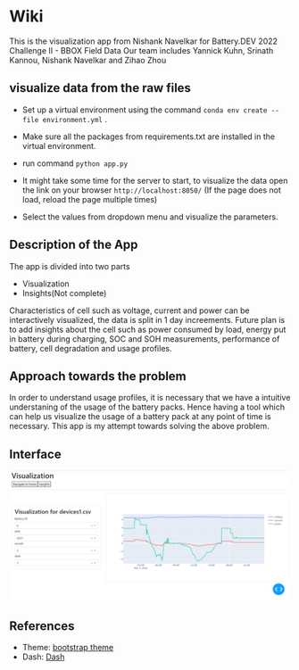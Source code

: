 # Wiki
This is the visualization app from Nishank Navelkar for Battery.DEV 2022 Challenge II - BBOX Field Data
Our team includes Yannick Kuhn, Srinath Kannou, Nishank Navelkar and Zihao Zhou

## visualize data from the raw files
- Set up a virtual environment using the command `conda env create --file environment.yml` .

- Make sure all the packages from requirements.txt are installed in the virtual environment.
  
- run command `python app.py` 
  
- It might take some time for the server to start, to visualize the data open the link on your browser `http://localhost:8050/` (If the page does not load, reload the page multiple times)

- Select the values from dropdown menu and visualize the parameters.

## Description of the App
The app is divided into two parts
- Visualization
- Insights(Not complete)

Characteristics of cell such as voltage, current and power can be interactively visualized, the data is split in 1 day increements. 
Future plan is to add insights about the cell such as power consumed by load, energy put in battery during charging, SOC and SOH measurements, performance of battery, cell degradation and usage profiles.

## Approach towards the problem
In order to understand usage profiles, it is necessary that we have a intuitive understaning of the usage of the battery packs. Hence having a tool which can help us visualize the usage of a battery pack at any point of time is necessary. This app is my attempt towards solving the above problem.

## Interface
![Image](img2.png)

## References
- Theme: [bootstrap theme](https://dash-bootstrap-components.opensource.faculty.ai/examples/iris/)
- Dash: [Dash](https://dash.plotly.com/)